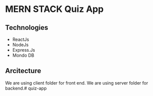 # MERN STACK Quiz App

## Technologies
- ReactJs
- NodeJs
- Express.Js
- Mondo DB

## Arcitecture
We are using client folder for front end.
We are using server folder for backend.#   q u i z - a p p  
 